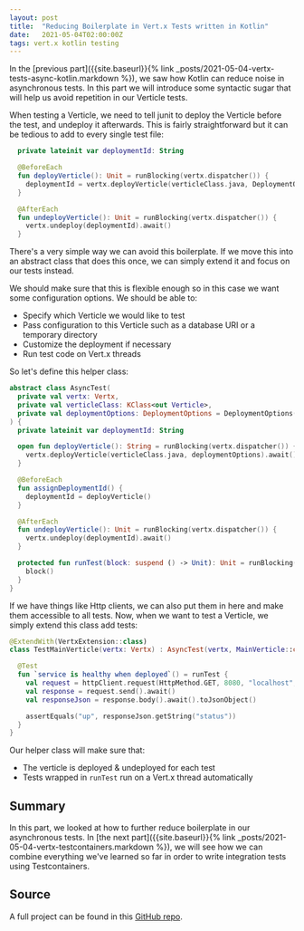 ```yaml
---
layout: post
title:  "Reducing Boilerplate in Vert.x Tests written in Kotlin"
date:   2021-05-04T02:00:00Z
tags: vert.x kotlin testing
---
```


In the [previous part]({{site.baseurl}}{% link _posts/2021-05-04-vertx-tests-async-kotlin.markdown %}), we saw how Kotlin can reduce noise in asynchronous tests. In this part we will introduce some syntactic sugar that will help us avoid repetition in our Verticle tests.

When testing a Verticle, we need to tell junit to deploy the Verticle before the test, and undeploy it afterwards. This is fairly straightforward but it can be tedious to add to every single test file:

```kotlin
  private lateinit var deploymentId: String

  @BeforeEach
  fun deployVerticle(): Unit = runBlocking(vertx.dispatcher()) {
    deploymentId = vertx.deployVerticle(verticleClass.java, DeploymentOptions()).await()
  }

  @AfterEach
  fun undeployVerticle(): Unit = runBlocking(vertx.dispatcher()) {
    vertx.undeploy(deploymentId).await()
  }
```

There's a very simple way we can avoid this boilerplate. If we move this into an abstract class that does this once, we can simply extend it and focus on our tests instead.

We should make sure that this is flexible enough so in this case we want some configuration options. We should be able to:
* Specify which Verticle we would like to test
* Pass configuration to this Verticle such as a database URI or a temporary directory
* Customize the deployment if necessary
* Run test code on Vert.x threads

So let's define this helper class:

```kotlin
abstract class AsyncTest(
  private val vertx: Vertx,
  private val verticleClass: KClass<out Verticle>,
  private val deploymentOptions: DeploymentOptions = DeploymentOptions()
) {
  private lateinit var deploymentId: String

  open fun deployVerticle(): String = runBlocking(vertx.dispatcher()) {
    vertx.deployVerticle(verticleClass.java, deploymentOptions).await()
  }

  @BeforeEach
  fun assignDeploymentId() {
    deploymentId = deployVerticle()
  }

  @AfterEach
  fun undeployVerticle(): Unit = runBlocking(vertx.dispatcher()) {
    vertx.undeploy(deploymentId).await()
  }

  protected fun runTest(block: suspend () -> Unit): Unit = runBlocking(vertx.dispatcher()) {
    block()
  }
}
```

If we have things like Http clients, we can also put them in here and make them accessible to all tests. Now, when we want to test a Verticle, we simply extend this class add tests:

```kotlin
@ExtendWith(VertxExtension::class)
class TestMainVerticle(vertx: Vertx) : AsyncTest(vertx, MainVerticle::class) {

  @Test
  fun `service is healthy when deployed`() = runTest {
    val request = httpClient.request(HttpMethod.GET, 8080, "localhost", "/health").await()
    val response = request.send().await()
    val responseJson = response.body().await().toJsonObject()

    assertEquals("up", responseJson.getString("status"))
  }
}
```

Our helper class will make sure that:
* The verticle is deployed & undeployed for each test
* Tests wrapped in `runTest` run on a Vert.x thread automatically

## Summary
In this part, we looked at how to further reduce boilerplate in our asynchronous tests. In [the next part]({{site.baseurl}}{% link _posts/2021-05-04-vertx-testcontainers.markdown %}), we will see how we can combine everything we've learned so far in order to write integration tests using Testcontainers.

## Source
A full project can be found in this [GitHub repo](https://github.com/wowselim/async-testing#readme).
